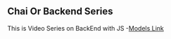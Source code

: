 ## Chai Or Backend Series

This is Video Series on BackEnd with JS
-[Models Link](https://app.eraser.io/workspace/YtPqZ1VogxGy1jzIDkzj)